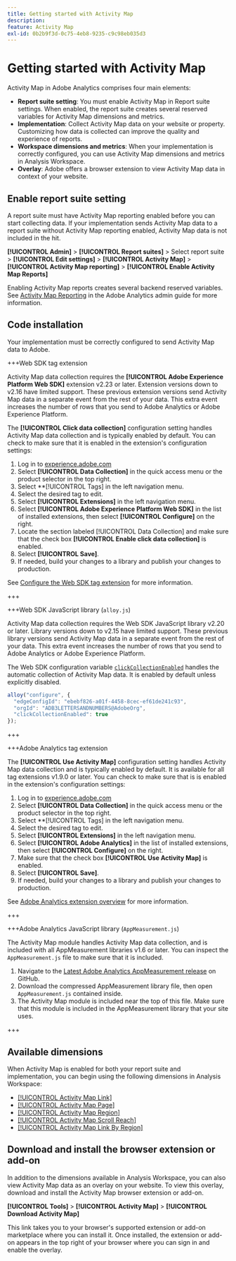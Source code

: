```yaml
---
title: Getting started with Activity Map
description:
feature: Activity Map
exl-id: 0b2b9f3d-0c75-4eb8-9235-c9c98eb035d3
---
```

# Getting started with Activity Map

Activity Map in Adobe Analytics comprises four main elements:

* **Report suite setting**: You must enable Activity Map in Report suite settings. When enabled, the report suite creates several reserved variables for Activity Map dimensions and metrics.
* **Implementation**: Collect Activity Map data on your website or property. Customizing how data is collected can improve the quality and experience of reports.
* **Workspace dimensions and metrics**: When your implementation is correctly configured, you can use Activity Map dimensions and metrics in Analysis Workspace.
* **Overlay**: Adobe offers a browser extension to view Activity Map data in context of your website.

## Enable report suite setting

A report suite must have Activity Map reporting enabled before you can start collecting data. If your implementation sends Activity Map data to a report suite without Activity Map reporting enabled, Activity Map data is not included in the hit.

**[!UICONTROL Admin]** > **[!UICONTROL Report suites]** > Select report suite > **[!UICONTROL Edit settings]** > **[!UICONTROL Activity Map]** > **[!UICONTROL Activity Map reporting]** > **[!UICONTROL Enable Activity Map Reports]**

Enabling Activity Map reports creates several backend reserved variables. See [Activity Map Reporting](/help/admin/admin/c-manage-report-suites/c-edit-report-suites/activity-map.md) in the Adobe Analytics admin guide for more information.

## Code installation

Your implementation must be correctly configured to send Activity Map data to Adobe.

+++Web SDK tag extension

Activity Map data collection requires the **[!UICONTROL Adobe Experience Platform Web SDK]** extension v2.23 or later. Extension versions down to v2.16 have limited support. These previous extension versions send Activity Map data in a separate event from the rest of your data. This extra event increases the number of rows that you send to Adobe Analytics or Adobe Experience Platform.

The **[!UICONTROL Click data collection]** configuration setting handles Activity Map data collection and is typically enabled by default. You can check to make sure that it is enabled in the extension's configuration settings:

1. Log in to [experience.adobe.com](https://experience.adobe.com)
1. Select **[!UICONTROL Data Collection]** in the quick access menu or the product selector in the top right.
1. Select **[!UICONTROL Tags] in the left navigation menu.
1. Select the desired tag to edit.
1. Select **[!UICONTROL Extensions]** in the left navigation menu.
1. Select **[!UICONTROL Adobe Experience Platform Web SDK]** in the list of installed extensions, then select **[!UICONTROL Configure]** on the right.
1. Locate the section labeled [!UICONTROL Data Collection] and make sure that the check box **[!UICONTROL Enable click data collection]** is enabled.
1. Select **[!UICONTROL Save]**.
1. If needed, build your changes to a library and publish your changes to production.

See [Configure the Web SDK tag extension](https://experienceleague.adobe.com/en/docs/experience-platform/tags/extensions/client/web-sdk/web-sdk-extension-configuration#data-collection) for more information.

+++

+++Web SDK JavaScript library (`alloy.js`)

Activity Map data collection requires the Web SDK JavaScript library v2.20 or later. Library versions down to v2.15 have limited support. These previous library versions send Activity Map data in a separate event from the rest of your data. This extra event increases the number of rows that you send to Adobe Analytics or Adobe Experience Platform.

The Web SDK configuration variable [`clickCollectionEnabled`](https://experienceleague.adobe.com/en/docs/experience-platform/web-sdk/commands/configure/clickcollectionenabled) handles the automatic collection of Activity Map data. It is enabled by default unless explicitly disabled.

```js
alloy("configure", {
  "edgeConfigId": "ebebf826-a01f-4458-8cec-ef61de241c93",
  "orgId": "ADB3LETTERSANDNUMBERS@AdobeOrg",
  "clickCollectionEnabled": true
});
```

+++

+++Adobe Analytics tag extension

The **[!UICONTROL Use Activity Map]** configuration setting handles Activity Map data collection and is typically enabled by default. It is available for all tag extensions v1.9.0 or later. You can check to make sure that is is enabled in the extension's configuration settings:

1. Log in to [experience.adobe.com](https://experience.adobe.com)
1. Select **[!UICONTROL Data Collection]** in the quick access menu or the product selector in the top right.
1. Select **[!UICONTROL Tags] in the left navigation menu.
1. Select the desired tag to edit.
1. Select **[!UICONTROL Extensions]** in the left navigation menu.
1. Select **[!UICONTROL Adobe Analytics]** in the list of installed extensions, then select **[!UICONTROL Configure]** on the right.
1. Make sure that the check box **[!UICONTROL Use Activity Map]** is enabled.
1. Select **[!UICONTROL Save]**.
1. If needed, build your changes to a library and publish your changes to production.

See [Adobe Analytics extension overview](https://experienceleague.adobe.com/en/docs/experience-platform/tags/extensions/client/analytics/overview) for more information.

+++

+++Adobe Analytics JavaScript library (`AppMeasurement.js`)

The Activity Map module handles Activity Map data collection, and is included with all AppMeasurement libraries v1.6 or later. You can inspect the `AppMeasurement.js` file to make sure that it is included.

1. Navigate to the [Latest Adobe Analytics AppMeasurement release](https://github.com/adobe/appmeasurement/releases/latest) on GitHub.
1. Download the compressed AppMeasurement library file, then open `AppMeasurement.js` contained inside.
1. The Activity Map module is included near the top of this file. Make sure that this module is included in the AppMeasurement library that your site uses.

+++

## Available dimensions

When Activity Map is enabled for both your report suite and implementation, you can begin using the following dimensions in Analysis Workspace:

* [[!UICONTROL Activity Map Link]](/help/components/dimensions/activity-map-link.md)
* [[!UICONTROL Activity Map Page]](/help/components/dimensions/activity-map-page.md)
* [[!UICONTROL Activity Map Region]](/help/components/dimensions/activity-map-region.md)
* [[!UICONTROL Activity Map Scroll Reach]](/help/components/dimensions/activity-map-scroll-reach.md)
* [[!UICONTROL Activity Map Link By Region]](/help/components/dimensions/activity-map-link-by-region.md)

## Download and install the browser extension or add-on

In addition to the dimensions available in Analysis Workspace, you can also view Activity Map data as an overlay on your website. To view this overlay, download and install the Activity Map browser extension or add-on.

**[!UICONTROL Tools]** > **[!UICONTROL Activity Map]** > **[!UICONTROL Download Activity Map]**

This link takes you to your browser's supported extension or add-on marketplace where you can install it. Once installed, the extension or add-on appears in the top right of your browser where you can sign in and enable the overlay.
